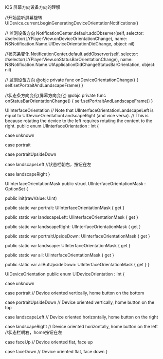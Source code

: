 iOS 屏幕方向设备方向的理解

//开始监听屏幕旋转
UIDevice.current.beginGeneratingDeviceOrientationNotifications()

// 监测设备方向
NotificationCenter.default.addObserver(self, selector: #selector(LYPlayerView.onDeviceOrientationChange), name: NSNotification.Name.UIDeviceOrientationDidChange, object: nil)

//状态条变化
NotificationCenter.default.addObserver(self, selector: #selector(LYPlayerView.onStatusBarOrientationChange), name: NSNotification.Name.UIApplicationDidChangeStatusBarOrientation, object: nil)

// 监测设备方向
@objc private func onDeviceOrientationChange() {
self.setPortraitAndLandscapeFrame()
}

//状态条方向变化(屏幕方向变化)
@objc private func onStatusBarOrientationChange() {
self.setPortraitAndLandscapeFrame()
}


UIInterfaceOrientation
// Note that UIInterfaceOrientationLandscapeLeft is equal to UIDeviceOrientationLandscapeRight (and vice versa).
// This is because rotating the device to the left requires rotating the content to the right.
public enum UIInterfaceOrientation : Int {

case unknown

case portrait

case portraitUpsideDown

case landscapeLeft  //状态栏朝右，按钮在左

case landscapeRight
}


UIInterfaceOrientationMask
public struct UIInterfaceOrientationMask : OptionSet {

public init(rawValue: UInt)


public static var portrait: UIInterfaceOrientationMask { get }

public static var landscapeLeft: UIInterfaceOrientationMask { get }

public static var landscapeRight: UIInterfaceOrientationMask { get }

public static var portraitUpsideDown: UIInterfaceOrientationMask { get }

public static var landscape: UIInterfaceOrientationMask { get }

public static var all: UIInterfaceOrientationMask { get }

public static var allButUpsideDown: UIInterfaceOrientationMask { get }
}



UIDeviceOrientation
public enum UIDeviceOrientation : Int {


case unknown

case portrait // Device oriented vertically, home button on the bottom

case portraitUpsideDown // Device oriented vertically, home button on the top

case landscapeLeft // Device oriented horizontally, home button on the right

case landscapeRight // Device oriented horizontally, home button on the left //状态栏朝右，home按钮在左

case faceUp // Device oriented flat, face up

case faceDown // Device oriented flat, face down
}
